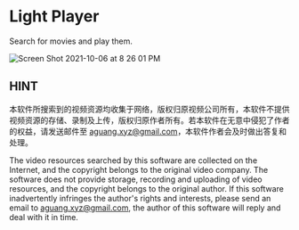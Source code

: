 # Light Player

Search for movies and play them.

![Screen Shot 2021-10-06 at 8 26 01 PM](https://user-images.githubusercontent.com/46846389/136306386-483958bb-6565-4441-b31e-e6c41d60ced6.png)


## HINT

本软件所搜索到的视频资源均收集于网络，版权归原视频公司所有，本软件不提供视频资源的存储、录制及上传，版权归原作者所有。若本软件在无意中侵犯了作者的权益，请发送邮件至 aguang.xyz@gmail.com，本软件作者会及时做出答复和处理。

The video resources searched by this software are collected on the Internet, and the copyright belongs to the original video company. The software does not provide storage, recording and uploading of video resources, and the copyright belongs to the original author. If this software inadvertently infringes the author's rights and interests, please send an email to aguang.xyz@gmail.com, the author of this software will reply and deal with it in time.

<!--
## Install

[![Get it from the Snap Store](https://snapcraft.io/static/images/badges/en/snap-store-black.svg)](https://snapcraft.io/light-player)
-->
